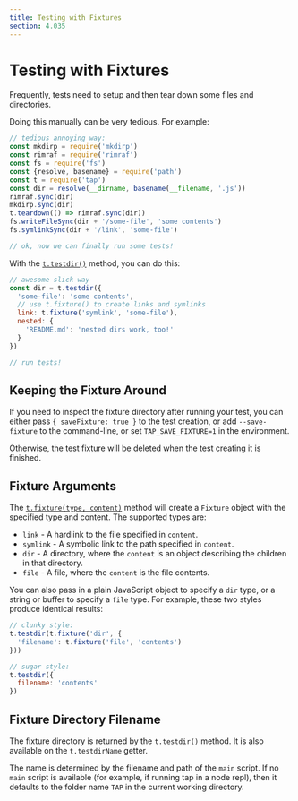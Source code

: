 ```yaml
---
title: Testing with Fixtures
section: 4.035
---
```

# Testing with Fixtures

Frequently, tests need to setup and then tear down some files and
directories.

Doing this manually can be very tedious.  For example:

```js
// tedious annoying way:
const mkdirp = require('mkdirp')
const rimraf = require('rimraf')
const fs = require('fs')
const {resolve, basename} = require('path')
const t = require('tap')
const dir = resolve(__dirname, basename(__filename, '.js'))
rimraf.sync(dir)
mkdirp.sync(dir)
t.teardown(() => rimraf.sync(dir))
fs.writeFileSync(dir + '/some-file', 'some contents')
fs.symlinkSync(dir + '/link', 'some-file')

// ok, now we can finally run some tests!
```

With the [`t.testdir()`](/docs/api/#ttestdirfixtures) method, you can do
this:

```js
// awesome slick way
const dir = t.testdir({
  'some-file': 'some contents',
  // use t.fixture() to create links and symlinks
  link: t.fixture('symlink', 'some-file'),
  nested: {
    'README.md': 'nested dirs work, too!'
  }
})

// run tests!
```

## Keeping the Fixture Around

If you need to inspect the fixture directory after running your test, you
can either pass `{ saveFixture: true }` to the test creation, or add
`--save-fixture` to the command-line, or set `TAP_SAVE_FIXTURE=1` in the
environment.

Otherwise, the test fixture will be deleted when the test creating it is
finished.

## Fixture Arguments

The [`t.fixture(type, content)`](/docs/api/#tfixturetype-content) method
will create a `Fixture` object with the specified type and content.  The
supported types are:

* `link` - A hardlink to the file specified in `content`.
* `symlink` - A symbolic link to the path specified in `content`.
* `dir` - A directory, where the `content` is an object describing the
  children in that directory.
* `file` - A file, where the `content` is the file contents.

You can also pass in a plain JavaScript object to specify a `dir` type, or
a string or buffer to specify a `file` type.  For example, these two
styles produce identical results:

```js
// clunky style:
t.testdir(t.fixture('dir', {
  'filename': t.fixture('file', 'contents')
}))

// sugar style:
t.testdir({
  filename: 'contents'
})
```

## Fixture Directory Filename

The fixture directory is returned by the `t.testdir()` method.  It is also
available on the `t.testdirName` getter.

The name is determined by the filename and path of the `main` script.  If
no `main` script is available (for example, if running tap in a node repl),
then it defaults to the folder name `TAP` in the current working
directory.
